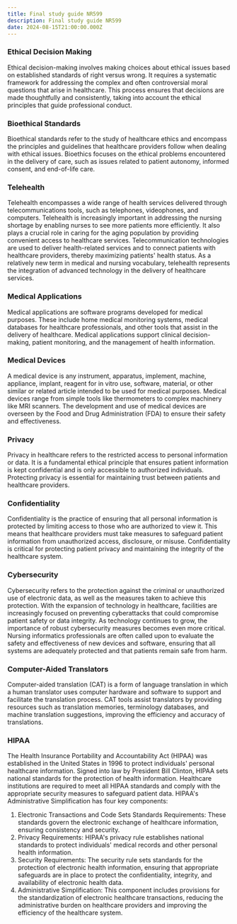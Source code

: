 ```yaml
---
title: Final study guide NR599
description: Final study guide NR599
date: 2024-08-15T21:00:00.000Z
---
```


### Ethical Decision Making

Ethical decision-making involves making choices about ethical issues based on established standards of right versus wrong. It requires a systematic framework for addressing the complex and often controversial moral questions that arise in healthcare. This process ensures that decisions are made thoughtfully and consistently, taking into account the ethical principles that guide professional conduct.

### Bioethical Standards

Bioethical standards refer to the study of healthcare ethics and encompass the principles and guidelines that healthcare providers follow when dealing with ethical issues. Bioethics focuses on the ethical problems encountered in the delivery of care, such as issues related to patient autonomy, informed consent, and end-of-life care.

### Telehealth

Telehealth encompasses a wide range of health services delivered through telecommunications tools, such as telephones, videophones, and computers. Telehealth is increasingly important in addressing the nursing shortage by enabling nurses to see more patients more efficiently. It also plays a crucial role in caring for the aging population by providing convenient access to healthcare services. Telecommunication technologies are used to deliver health-related services and to connect patients with healthcare providers, thereby maximizing patients' health status. As a relatively new term in medical and nursing vocabulary, telehealth represents the integration of advanced technology in the delivery of healthcare services.

### Medical Applications

Medical applications are software programs developed for medical purposes. These include home medical monitoring systems, medical databases for healthcare professionals, and other tools that assist in the delivery of healthcare. Medical applications support clinical decision-making, patient monitoring, and the management of health information.

### Medical Devices

A medical device is any instrument, apparatus, implement, machine, appliance, implant, reagent for in vitro use, software, material, or other similar or related article intended to be used for medical purposes. Medical devices range from simple tools like thermometers to complex machinery like MRI scanners. The development and use of medical devices are overseen by the Food and Drug Administration (FDA) to ensure their safety and effectiveness.

### Privacy

Privacy in healthcare refers to the restricted access to personal information or data. It is a fundamental ethical principle that ensures patient information is kept confidential and is only accessible to authorized individuals. Protecting privacy is essential for maintaining trust between patients and healthcare providers.

### Confidentiality

Confidentiality is the practice of ensuring that all personal information is protected by limiting access to those who are authorized to view it. This means that healthcare providers must take measures to safeguard patient information from unauthorized access, disclosure, or misuse. Confidentiality is critical for protecting patient privacy and maintaining the integrity of the healthcare system.

### Cybersecurity

Cybersecurity refers to the protection against the criminal or unauthorized use of electronic data, as well as the measures taken to achieve this protection. With the expansion of technology in healthcare, facilities are increasingly focused on preventing cyberattacks that could compromise patient safety or data integrity. As technology continues to grow, the importance of robust cybersecurity measures becomes even more critical. Nursing informatics professionals are often called upon to evaluate the safety and effectiveness of new devices and software, ensuring that all systems are adequately protected and that patients remain safe from harm.

### Computer-Aided Translators

Computer-aided translation (CAT) is a form of language translation in which a human translator uses computer hardware and software to support and facilitate the translation process. CAT tools assist translators by providing resources such as translation memories, terminology databases, and machine translation suggestions, improving the efficiency and accuracy of translations.

### HIPAA

The Health Insurance Portability and Accountability Act (HIPAA) was established in the United States in 1996 to protect individuals' personal healthcare information. Signed into law by President Bill Clinton, HIPAA sets national standards for the protection of health information. Healthcare institutions are required to meet all HIPAA standards and comply with the appropriate security measures to safeguard patient data. HIPAA's Administrative Simplification has four key components:

1. Electronic Transactions and Code Sets Standards Requirements: These standards govern the electronic exchange of healthcare information, ensuring consistency and security.
2. Privacy Requirements: HIPAA's privacy rule establishes national standards to protect individuals' medical records and other personal health information.
3. Security Requirements: The security rule sets standards for the protection of electronic health information, ensuring that appropriate safeguards are in place to protect the confidentiality, integrity, and availability of electronic health data.
4. Administrative Simplification: This component includes provisions for the standardization of electronic healthcare transactions, reducing the administrative burden on healthcare providers and improving the efficiency of the healthcare system.
